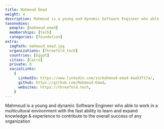 ```yaml
---
title: Mahmoud Emad
weight: 4
description: Mahmoud is a young and dynamic Software Engineer who able to work in a multicultural environment with....
taxonomies:
  people: [mahmoud_emad]
  memberships: [tech]
  categories: [foundation]
extra:
  imgPath: mahmoud_emad.jpg
  organizations: [threefold_tech]
  countries: [Egypt]
  cities: [Cairo]
  private: 0
  socialLinks:
    {
      LinkedIn: https://www.linkedin.com/in/mahmoud-emad-4aa53717a/,
      github: https://github.com/Mahmoud-Emad,
      websites: https://threefold.tech,
    }
---
```


Mahmoud is a young and dynamic Software Engineer who able to work in a multicultural environment with the fast ability to learn and expand knowledge & experience to contribute to the overall success of any organization
